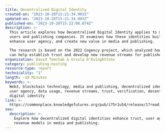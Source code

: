 ```yaml
---
title: Decentralised Digital Identity
created-on: "2023-10-20T15:21:34.903Z"
updated-on: "2023-10-20T15:21:34.903Z"
published-on: "2023-10-20T15:22:08.074Z"
description: >-
  This article explores how Decentralised Digital Identity applies to media 
  users and publishing companies. It examines how these identities build trust, 
  enhance user agency, and create new value in media and publishing. 

  The research is based on the 2022 Cogency project, which analyzed how Web3 
  can help establish trust and develop new revenue streams for publishers.
organization: David Tomchak & Ursula O'Kuinghttons
category: publishing-hosting
resource-type: report
technicality: "1"
length: ~10 Minutes
keywords: >-
  Web3, blockchain technology, media and publishing, decentralized identities, 
  user agency, data usage, revenue streams, trust, verification, decentralized 
  digital identity
link: >-
  https://commonplace.knowledgefutures.org/pub/i75r1u54/release/1?readingCollection=54d28214
seo:
  description: >-
    Explore how decentralized digital identities enhance trust, user agency, and 
    revenue models in media and publishing.
---
```

